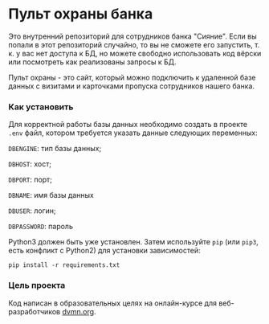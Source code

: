 # Пульт охраны банка

Это внутренний репозиторий для сотрудников банка "Сияние". Если вы попали в этот репозиторий случайно, 
то вы не сможете его запустить, т. к. у вас нет доступа к БД, но можете свободно использовать код вёрски
или посмотреть как реализованы запросы к БД.

Пульт охраны - это сайт, который можно подключить к удаленной базе данных с визитами и карточками пропуска 
сотрудников нашего банка.

### Как установить

Для корректной работы базы данных необходимо создать в проекте ```.env``` файл, котором требуется указать данные следующих
переменных:

```DBENGINE```: тип базы данных;

```DBHOST```: хост;

```DBPORT```: порт;

```DBNAME```: имя базы данных

```DBUSER```: логин;

```DBPASSWORD```: пароль

Python3 должен быть уже установлен. 
Затем используйте `pip` (или `pip3`, есть конфликт с Python2) для установки зависимостей:
```
pip install -r requirements.txt
```

### Цель проекта

Код написан в образовательных целях на онлайн-курсе для веб-разработчиков [dvmn.org](https://dvmn.org/).